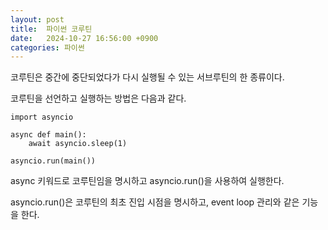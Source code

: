```yaml
---
layout: post
title:  파이썬 코루틴
date:   2024-10-27 16:56:00 +0900
categories: 파이썬
---
```


코루틴은 중간에 중단되었다가 다시 실행될 수 있는 서브루틴의 한 종류이다. 

코루틴을 선언하고 실행하는 방법은 다음과 같다.
```
import asyncio

async def main():
    await asyncio.sleep(1)

asyncio.run(main())
```
async 키워드로 코루틴임을 명시하고 asyncio.run()을 사용하여 실행한다. 

asyncio.run()은 코루틴의 최초 진입 시점을 명시하고, event loop 관리와 같은 기능을 한다.
